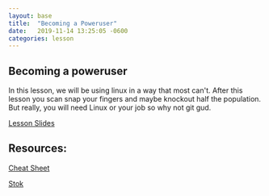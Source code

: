 ```yaml
---
layout: base
title:  "Becoming a Poweruser"
date:   2019-11-14 13:25:05 -0600
categories: lesson
---
```


## Becoming a poweruser

In this lesson, we will be using linux in a way that most can't. After this lesson you scan snap your fingers and maybe knockout half the population. But really, you will need Linux or your job so why not git gud.

[Lesson Slides](https://docs.google.com/presentation/d/1lCYJ4GALMukF2pge6EIpK6O2qLz9-qyFP4izIGFMZ7Y/edit?usp=sharing)

## Resources:
[Cheat Sheet](https://www.cheatography.com/davechild/cheat-sheets/linux-command-line/)

[Stok](https://www.youtube.com/watch?v=l8iXMgk2nnY)
